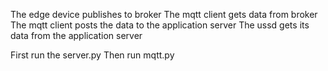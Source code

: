 The edge device publishes to broker
The mqtt client gets data from broker
The mqtt client posts the data to the application server
The ussd gets its data from the application server

First run the server.py
Then run mqtt.py